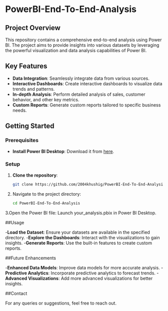 # PowerBI-End-To-End-Analysis

## Project Overview

This repository contains a comprehensive end-to-end analysis using Power BI. The project aims to provide insights into various datasets by leveraging the powerful visualization and data analysis capabilities of Power BI.

## Key Features

- **Data Integration**: Seamlessly integrate data from various sources.
- **Interactive Dashboards**: Create interactive dashboards to visualize data trends and patterns.
- **In-depth Analysis**: Perform detailed analysis of sales, customer behavior, and other key metrics.
- **Custom Reports**: Generate custom reports tailored to specific business needs.

## Getting Started

### Prerequisites

- **Install Power BI Desktop**: Download it from [here](https://powerbi.microsoft.com/).

### Setup

1. **Clone the repository**:
   ```sh
   git clone https://github.com/2004khushig/PowerBI-End-To-End-Analysis.git
2. Navigate to the project directory:
   ```sh
   cd PowerBI-End-To-End-Analysis
3.Open the Power BI file: Launch your_analysis.pbix in Power BI Desktop.

##Usage

-**Load the Dataset**: Ensure your datasets are available in the specified directory.
-**Explore the Dashboards**: Interact with the visualizations to gain insights.
-**Generate Reports**: Use the built-in features to create custom reports.

##Future Enhancements

-**Enhanced Data Models**: Improve data models for more accurate analysis.
-**Predictive Analytics**: Incorporate predictive analytics to forecast trends.
-**Advanced Visualizations**: Add more advanced visualizations for better insights.

##Contact

For any queries or suggestions, feel free to reach out.
